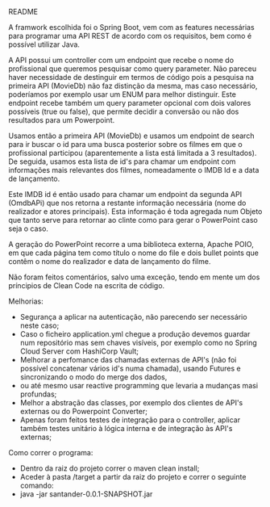 README

A framwork escolhida foi o Spring Boot, vem com as features necessárias para programar uma API REST de acordo com os requisitos, bem como é possível utilizar Java.

A API possui um controller com um endpoint que recebe o nome do profissional que queremos pesquisar como query parameter. Não pareceu haver necessidade de destinguir em termos de código pois a pesquisa na primeira API (MovieDb) não faz distinção da mesma, mas caso necessário, poderíamos por exemplo usar um ENUM para melhor distinguir. Este endpoint recebe também um query parameter opcional com dois valores possíveis (true ou false), que permite decidir a conversão ou não dos resultados para um Powerpoint.

Usamos então a primeira API (MovieDb) e usamos um endpoint de search para ir buscar o id para uma busca posterior sobre os filmes em que o profissional participou (aparentemente a lista está limitada a 3 resultados). De seguida, usamos esta lista de id's para chamar um endpoint com informações mais relevantes dos filmes, nomeadamente o IMDB Id e a data de lançamento.

Este IMDB id é então usado para chamar um endpoint da segunda API (OmdbAPi) que nos retorna a restante informação necessária (nome do realizador e atores principais).
Esta informação é toda agregada num Objeto que tanto serve para retornar ao clinte como para gerar o PowerPoint caso seja o caso.

A geração do PowerPoint recorre a uma biblioteca externa, Apache POIO, em que cada página tem como título o nome do file e dois bullet points que contêm o nome do realizador e data de lançamento do filme.

Não foram feitos comentários, salvo uma exceção, tendo em mente um dos príncipios de Clean Code na escrita de código.

Melhorias:
  - Segurança a aplicar na autenticação, não parecendo ser necessário neste caso;
  - Caso o ficheiro application.yml chegue a produção devemos guardar num repositório mas sem chaves visíveis, por exemplo como no Spring Cloud Server com HashiCorp Vault;
  - Melhorar a perfomance das chamadas externas de API's (não foi possível concatenar vários id's numa chamada), usando Futures e sincronizando o modo do merge dos dados, 
  - ou até mesmo usar reactive programming que levaria a mudanças masi profundas;
  - Melhor a abstração das classes, por exemplo dos clientes de API's externas ou do Powerpoint Converter;
  - Apenas foram feitos testes de integração para o controller, aplicar também testes unitário à lógica interna e de integração às API's externas;
  
Como correr o programa:
  - Dentro da raiz do projeto correr o maven clean install;
  - Aceder à pasta /target a partir da raiz do projeto e correr o seguinte comando:
  - java -jar santander-0.0.1-SNAPSHOT.jar
